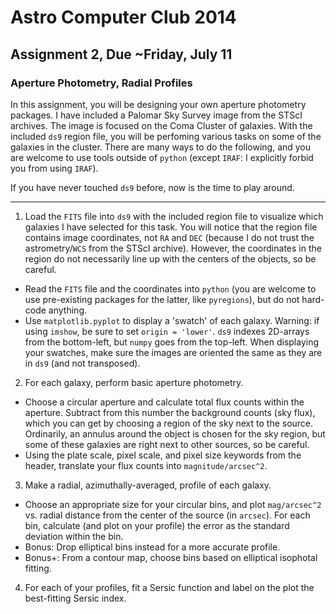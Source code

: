 Astro Computer Club 2014
========================

Assignment 2, Due ~Friday, July 11
----------------------------------

### Aperture Photometry, Radial Profiles

In this assignment, you will be designing your own aperture photometry packages.  I have included a Palomar Sky Survey image from the STScI archives.  The image is focused on the Coma Cluster of galaxies.  With the included ```ds9``` region file, you will be perfoming various tasks on some of the galaxies in the cluster.  There are many ways to do the following, and you are welcome to use tools outside of ```python``` (except ```IRAF```:  I explicitly forbid you from using ```IRAF```).

  If you have never touched ```ds9``` before, now is the time to play around.

------
1) Load the ```FITS``` file into ```ds9``` with the included region file to visualize which galaxies I have selected for this task.  You will notice that the region file contains image coordinates, not ```RA``` and ```DEC``` (because I do not trust the astrometry/```WCS``` from the STScI archive).  However, the coordinates in the region do not necessarily line up with the centers of the objects, so be careful.
  * Read the ```FITS``` file and the coordinates into ```python``` (you are welcome to use pre-existing packages for the latter, like ```pyregions```), but do not hard-code anything.
  * Use ```matplotlib.pyplot``` to display a 'swatch' of each galaxy.  Warning:  if using ```imshow```, be sure to set ```origin = 'lower'```.  ```ds9``` indexes 2D-arrays from the bottom-left, but ```numpy``` goes from the top-left.  When displaying your swatches, make sure the images are oriented the same as they are in ```ds9``` (and not transposed).

2) For each galaxy, perform basic aperture photometry.
  * Choose a circular aperture and calculate total flux counts within the aperture.  Subtract from this number the background counts (sky flux), which you can get by choosing a region of the sky next to the source.  Ordinarily, an annulus around the object is chosen for the sky region, but some of these galaxies are right next to other sources, so be careful.
  * Using the plate scale, pixel scale, and pixel size keywords from the header, translate your flux counts into ```magnitude/arcsec^2```.

3) Make a radial, azimuthally-averaged, profile of each galaxy.
  * Choose an appropriate size for your circular bins, and plot ```mag/arcsec^2``` vs. radial distance from the center of the source (in ```arcsec```).  For each bin, calculate (and plot on your profile) the error as the standard deviation within the bin.
  * Bonus:   Drop elliptical bins instead for a more accurate profile.
  * Bonus+:  From a contour map, choose bins based on elliptical isophotal fitting.

4) For each of your profiles, fit a Sersic function and label on the plot the best-fitting Sersic index.
